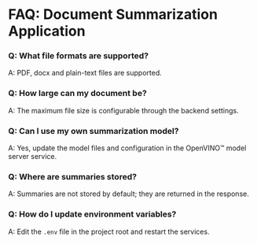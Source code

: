 # FAQ: Document Summarization Application

### Q: What file formats are supported?
A: PDF, docx and plain-text files are supported.

### Q: How large can my document be?
A: The maximum file size is configurable through the backend settings.

### Q: Can I use my own summarization model?
A: Yes, update the model files and configuration in the  OpenVINO™ model server service.

### Q: Where are summaries stored?
A: Summaries are not stored by default; they are returned in the response.

### Q: How do I update environment variables?
A: Edit the `.env` file in the project root and restart the services.
